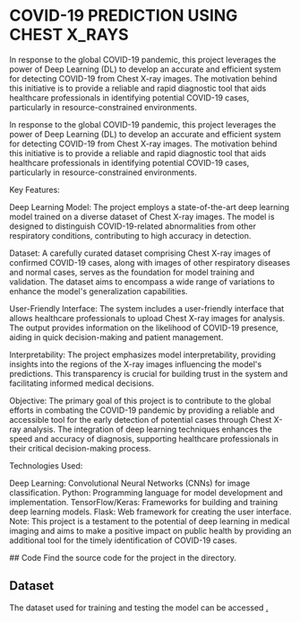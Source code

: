 

<!DOCTYPE html>
<html lang="en">
<head>
    <meta charset="UTF-8">
    <meta name="viewport" content="width=device-width, initial-scale=1.0">
</head>
<body>
    <h1>COVID-19 PREDICTION USING CHEST X_RAYS</h1>
<p>In response to the global COVID-19 pandemic, this project leverages the power of Deep Learning (DL) to develop an accurate and efficient system for detecting COVID-19 from Chest X-ray images. The motivation behind this initiative is to provide a reliable and rapid diagnostic tool that aids healthcare professionals in identifying potential COVID-19 cases, particularly in resource-constrained environments.</p>
<p>
    In response to the global COVID-19 pandemic, this project leverages the power of Deep Learning (DL) to develop an accurate and efficient system for detecting COVID-19 from Chest X-ray images. The motivation behind this initiative is to provide a reliable and rapid diagnostic tool that aids healthcare professionals in identifying potential COVID-19 cases, particularly in resource-constrained environments.

Key Features:

Deep Learning Model: The project employs a state-of-the-art deep learning model trained on a diverse dataset of Chest X-ray images. The model is designed to distinguish COVID-19-related abnormalities from other respiratory conditions, contributing to high accuracy in detection.

Dataset: A carefully curated dataset comprising Chest X-ray images of confirmed COVID-19 cases, along with images of other respiratory diseases and normal cases, serves as the foundation for model training and validation. The dataset aims to encompass a wide range of variations to enhance the model's generalization capabilities.

User-Friendly Interface: The system includes a user-friendly interface that allows healthcare professionals to upload Chest X-ray images for analysis. The output provides information on the likelihood of COVID-19 presence, aiding in quick decision-making and patient management.

Interpretability: The project emphasizes model interpretability, providing insights into the regions of the X-ray images influencing the model's predictions. This transparency is crucial for building trust in the system and facilitating informed medical decisions.

Objective:
The primary goal of this project is to contribute to the global efforts in combating the COVID-19 pandemic by providing a reliable and accessible tool for the early detection of potential cases through Chest X-ray analysis. The integration of deep learning techniques enhances the speed and accuracy of diagnosis, supporting healthcare professionals in their critical decision-making process.

Technologies Used:

Deep Learning: Convolutional Neural Networks (CNNs) for image classification.
Python: Programming language for model development and implementation.
TensorFlow/Keras: Frameworks for building and training deep learning models.
Flask: Web framework for creating the user interface.
Note: This project is a testament to the potential of deep learning in medical imaging and aims to make a positive impact on public health by providing an additional tool for the timely identification of COVID-19 cases.
</p>
## Code
Find the source code for the project in the directory.

## Dataset
The dataset used for training and testing the model can be accessed <a href="https://www.kaggle.com/datasets/tawsifurrahman/covid19-radiography-database">.

</body>
